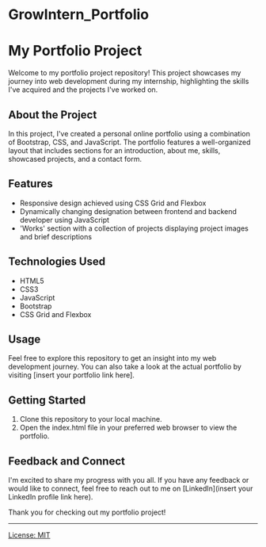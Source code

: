 # GrowIntern_Portfolio

# My Portfolio Project

Welcome to my portfolio project repository! This project showcases my journey into web development during my internship, highlighting the skills I've acquired and the projects I've worked on.

## About the Project

In this project, I've created a personal online portfolio using a combination of Bootstrap, CSS, and JavaScript. The portfolio features a well-organized layout that includes sections for an introduction, about me, skills, showcased projects, and a contact form.

## Features

- Responsive design achieved using CSS Grid and Flexbox
- Dynamically changing designation between frontend and backend developer using JavaScript
- 'Works' section with a collection of projects displaying project images and brief descriptions

## Technologies Used

- HTML5
- CSS3
- JavaScript
- Bootstrap
- CSS Grid and Flexbox

## Usage

Feel free to explore this repository to get an insight into my web development journey. You can also take a look at the actual portfolio by visiting [insert your portfolio link here].

## Getting Started

1. Clone this repository to your local machine.
2. Open the index.html file in your preferred web browser to view the portfolio.

## Feedback and Connect

I'm excited to share my progress with you all. If you have any feedback or would like to connect, feel free to reach out to me on [LinkedIn](insert your LinkedIn profile link here).

Thank you for checking out my portfolio project!

---

[License: MIT](LICENSE)


